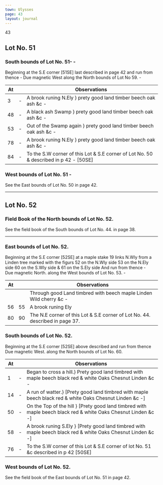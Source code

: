 ```yaml
---
town: Ulysses
page: 43
layout: journal
---
```


43

## Lot No. 51

### South bounds of Lot No. 51- -

Beginning at the S.E corner [51SE] last described in page 42 and run from thence - Due magnetic West along the North bounds of Lot No 59. -

| At |    | Observations |
| -- | -- | ------------ |
| 3 | - | A brook runing N.Ely } prety good land timber beech oak ash &c -
| 48 | - | A black ash Swamp } prety good land timber beech oak ash &c -
| 53 | - | Out of the Swamp again } prety good land timber beech oak ash &c -
| 78 | - | A brook runing N.Ely } prety good land timber beech oak ash &c -
| 84 | - | To the S.W corner of this Lot & S.E corner of Lot No. 50 & described in p 42 - [50SE]

### West bounds of Lot No. 51 -

See the East bounds of Lot No. 50 in page 42.

---

## Lot No. 52

### Field Book of the North bounds of Lot No. 52.

See the field book of the South bounds of Lot No. 44. in page 38.

---

### East bounds of Lot No. 52.

Beginning at the S.E corner [52SE] at a maple stake 19 links N.Wly from a Linden tree marked with the figurs 52 on the N.Wly side 53 on the N.Ely side 60 on the S.Wly side & 61 on the S.Ely side And run from thence - \
Due magnetic North. along the West bounds of Lot No. 53. -

| At |    | Observations |
| -- | -- | ------------ |
| | | Through good Land timbred with beech maple Linden Wild cherry &c -
| 56 | 55 | A brook runing Ely
| 80 | 90 | The N.E corner of this Lot & S.E corner of Lot No. 44. described in page 37.

### South bounds of Lot No. 52.

Beginning at the S.E corner [52SE] above described and run from thence \
Due magnetic West. along the North bounds of Lot No. 60.

| At |    | Observations |
| -- | -- | ------------ |
| 1 | - | Began to cross a hill.} Prety good land timbred with maple beech black red & white Oaks Chesnut Linden &c -
| 14 | - | A run of watter.} [Prety good land timbred with maple beech black red & white Oaks Chesnut Linden &c -]
| 50 | - | On the Top of the hill }  [Prety good land timbred with maple beech black red & white Oaks Chesnut Linden &c -]
| 58 | - | A brook runing S.Ely } [Prety good land timbred with maple beech black red & white Oaks Chesnut Linden &c -]
| 76 | - | To the S.W corner of this Lot & S.E corner of lot No. 51 &c described in p 42 [50SE]

### West bounds of Lot No. 52.

See the field book of the East bounds of Lot No. 51 in page 42.
